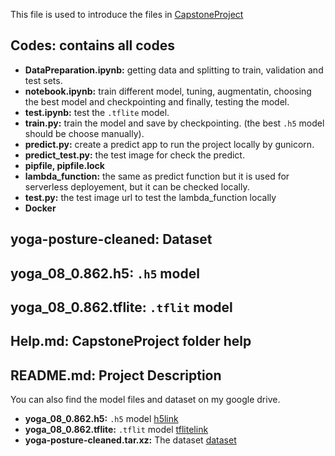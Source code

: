 This file is used to introduce the files in [CapstoneProject](https://github.com/LeilaRanjbar82/ML-zoomcamp-course-homework/tree/main/CapstoneProject)

## Codes: contains all codes
* **DataPreparation.ipynb:** getting data and splitting to train, validation and test sets.
* **notebook.ipynb:** train different model, tuning, augmentatin, choosing the best model and checkpointing and finally, testing the model.
* **test.ipynb:** test the `.tflite` model.
* **train.py:** train the model and save by checkpointing. (the best `.h5` model should be choose manually).
* **predict.py:** create a predict app to run the project locally by gunicorn.
* **predict_test.py:** the test image for check the predict.
* **pipfile, pipfile.lock**
* **lambda_function:** the same as predict function but it is used for serverless deployement, but it can be checked locally.
* **test.py:** the test image url to test the lambda_function locally
* **Docker**

## yoga-posture-cleaned: Dataset
## yoga_08_0.862.h5: `.h5` model
## yoga_08_0.862.tflite: `.tflit` model
## Help.md: CapstoneProject folder help
## README.md: Project Description

You can also find the model files and dataset on my google drive.
* **yoga_08_0.862.h5:** `.h5` model [h5link](https://drive.google.com/drive/folders/1CKu7hcxSxO8r2zUqebE0f0O6hyGCW-td?usp=sharing)
* **yoga_08_0.862.tflite:** `.tflit` model [tflitelink](https://drive.google.com/drive/folders/1CKu7hcxSxO8r2zUqebE0f0O6hyGCW-td?usp=sharing)
* **yoga-posture-cleaned.tar.xz:** The dataset [dataset](https://drive.google.com/drive/folders/1CKu7hcxSxO8r2zUqebE0f0O6hyGCW-td?usp=sharing)
